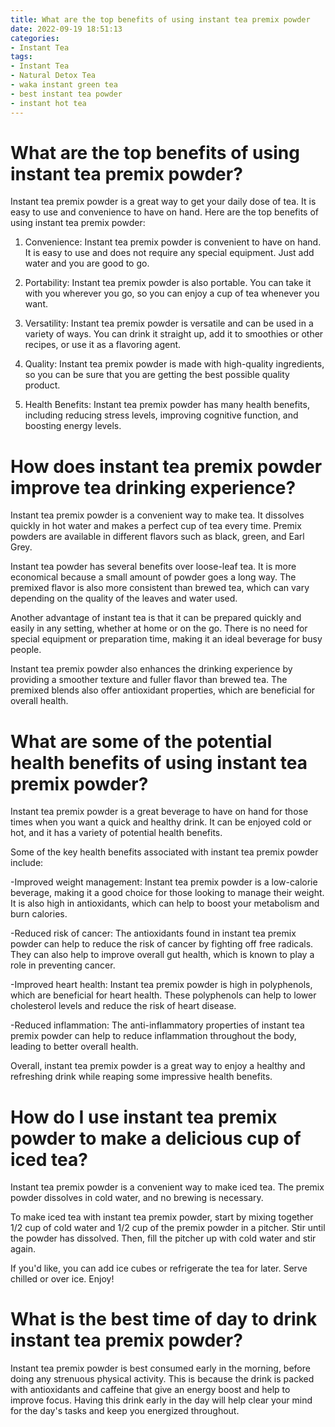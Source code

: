 ```yaml
---
title: What are the top benefits of using instant tea premix powder
date: 2022-09-19 18:51:13
categories:
- Instant Tea
tags:
- Instant Tea
- Natural Detox Tea
- waka instant green tea
- best instant tea powder
- instant hot tea
---
```



#  What are the top benefits of using instant tea premix powder?

Instant tea premix powder is a great way to get your daily dose of tea. It is easy to use and convenience to have on hand. Here are the top benefits of using instant tea premix powder:

1. Convenience: Instant tea premix powder is convenient to have on hand. It is easy to use and does not require any special equipment. Just add water and you are good to go.

2. Portability: Instant tea premix powder is also portable. You can take it with you wherever you go, so you can enjoy a cup of tea whenever you want.

3. Versatility: Instant tea premix powder is versatile and can be used in a variety of ways. You can drink it straight up, add it to smoothies or other recipes, or use it as a flavoring agent.

4. Quality: Instant tea premix powder is made with high-quality ingredients, so you can be sure that you are getting the best possible quality product.

5. Health Benefits: Instant tea premix powder has many health benefits, including reducing stress levels, improving cognitive function, and boosting energy levels.

#  How does instant tea premix powder improve tea drinking experience?

Instant tea premix powder is a convenient way to make tea. It dissolves quickly in hot water and makes a perfect cup of tea every time. Premix powders are available in different flavors such as black, green, and Earl Grey.

Instant tea powder has several benefits over loose-leaf tea. It is more economical because a small amount of powder goes a long way. The premixed flavor is also more consistent than brewed tea, which can vary depending on the quality of the leaves and water used.

Another advantage of instant tea is that it can be prepared quickly and easily in any setting, whether at home or on the go. There is no need for special equipment or preparation time, making it an ideal beverage for busy people.

Instant tea premix powder also enhances the drinking experience by providing a smoother texture and fuller flavor than brewed tea. The premixed blends also offer antioxidant properties, which are beneficial for overall health.

#  What are some of the potential health benefits of using instant tea premix powder?

Instant tea premix powder is a great beverage to have on hand for those times when you want a quick and healthy drink. It can be enjoyed cold or hot, and it has a variety of potential health benefits.

Some of the key health benefits associated with instant tea premix powder include:

-Improved weight management: Instant tea premix powder is a low-calorie beverage, making it a good choice for those looking to manage their weight. It is also high in antioxidants, which can help to boost your metabolism and burn calories.

-Reduced risk of cancer: The antioxidants found in instant tea premix powder can help to reduce the risk of cancer by fighting off free radicals. They can also help to improve overall gut health, which is known to play a role in preventing cancer.

-Improved heart health: Instant tea premix powder is high in polyphenols, which are beneficial for heart health. These polyphenols can help to lower cholesterol levels and reduce the risk of heart disease.

-Reduced inflammation: The anti-inflammatory properties of instant tea premix powder can help to reduce inflammation throughout the body, leading to better overall health.

Overall, instant tea premix powder is a great way to enjoy a healthy and refreshing drink while reaping some impressive health benefits.

#  How do I use instant tea premix powder to make a delicious cup of iced tea?

Instant tea premix powder is a convenient way to make iced tea. The premix powder dissolves in cold water, and no brewing is necessary.

To make iced tea with instant tea premix powder, start by mixing together 1/2 cup of cold water and 1/2 cup of the premix powder in a pitcher. Stir until the powder has dissolved. Then, fill the pitcher up with cold water and stir again.

If you'd like, you can add ice cubes or refrigerate the tea for later. Serve chilled or over ice. Enjoy!

#  What is the best time of day to drink instant tea premix powder?

Instant tea premix powder is best consumed early in the morning, before doing any strenuous physical activity. This is because the drink is packed with antioxidants and caffeine that give an energy boost and help to improve focus. Having this drink early in the day will help clear your mind for the day's tasks and keep you energized throughout.